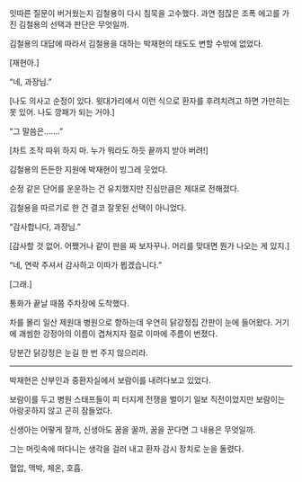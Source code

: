 잇따른 질문이 버거웠는지 김철용이 다시 침묵을 고수했다. 과연 점잖은 조폭 에고를 가진 김철용의 선택과 판단은 무엇일까.

김철용의 대답에 따라서 김철용을 대하는 박재현의 태도도 변할 수밖에 없었다.

[재현아.]

“네, 과장님.”

[나도 의사고 순정이 있다. 윗대가리에서 이런 식으로 환자를 후려치려고 하면 가만히는 못 있어. 나도 깡패가 되는 거야.]

“그 말씀은…….”

[차트 조작 따위 하지 마. 누가 뭐라도 하듯 끝까지 받아 버려!]

김철용의 든든한 지원에 박재현이 빙그레 웃었다.

순정 같은 단어를 운운하는 건 유치했지만 진심만큼은 제대로 전해졌다.

김철용을 따르기로 한 건 결코 잘못된 선택이 아니었다.

“감사합니다, 과장님.”

[감사할 것 없어. 어쨌거나 같이 판을 짜 보자꾸나. 머리를 맞대면 뭔가 나오는 게 있지.]

“네, 연락 주셔서 감사하고 이따가 뵙겠습니다.”

[그래.]

통화가 끝날 때쯤 주차장에 도착했다.

차를 몰리 일산 제원대 병원으로 향하는데 우연히 닭강정집 간판이 눈에 들어왔다. 거기에 괘씸한 강정아의 이름이 겹쳐지자 절로 이마에 주름이 번졌다.

당분간 닭강정은 눈길 한 번 주지 않으리라.

* * *

박재현은 산부인과 중환자실에서 보람이를 내려다보고 있었다.

보람이를 두고 병원 스태프들이 피 터지게 전쟁을 벌이기 일보 직전이었지만 보람이는 아랑곳하지 않고 곤히 잠들었다.

신생아는 어떻게 잘까, 신생아도 꿈을 꿀까, 꿈을 꾼다면 그 내용은 무엇일까.

그는 머릿속에 떠다니는 생각을 걸러 내고 환자 감시 장치로 눈을 돌렸다.

혈압, 맥박, 체온, 호흡.